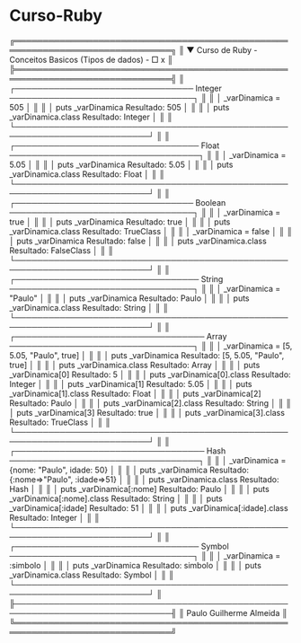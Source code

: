 # Curso-Ruby
╔══════════════════════════════════════════════════════════════════════════════╗
║  ▼  Curso de Ruby - Conceitos Basicos (Tipos de dados)            -   □   x ║
╠══════════════════════════════════════════════════════════════════════════════╣
║ ┌──────────────────────────────── Integer ─────────────────────────────────┐ ║
║ │  _varDinamica = 505                                                      │ ║
║ │  puts _varDinamica               Resultado: 505                          │ ║
║ │  puts _varDinamica.class         Resultado: Integer                      │ ║
║ └──────────────────────────────────────────────────────────────────────────┘ ║
║ ┌───────────────────────────────── Float ──────────────────────────────────┐ ║
║ │  _varDinamica = 5.05                                                     │ ║
║ │  puts _varDinamica               Resultado: 5.05                         │ ║
║ │  puts _varDinamica.class         Resultado: Float                        │ ║
║ └──────────────────────────────────────────────────────────────────────────┘ ║
║ ┌──────────────────────────────── Boolean ─────────────────────────────────┐ ║
║ │  _varDinamica = true                                                     │ ║
║ │  puts _varDinamica               Resultado: true                         │ ║
║ │  puts _varDinamica.class         Resultado: TrueClass                    │ ║
║ │  _varDinamica = false                                                    │ ║
║ │  puts _varDinamica               Resultado: false                        │ ║
║ │  puts _varDinamica.class         Resultado: FalseClass                   │ ║
║ └──────────────────────────────────────────────────────────────────────────┘ ║
║ ┌───────────────────────────────── String ─────────────────────────────────┐ ║
║ │  _varDinamica = "Paulo"                                                  │ ║
║ │  puts _varDinamica               Resultado: Paulo                        │ ║
║ │  puts _varDinamica.class         Resultado: String                       │ ║
║ └──────────────────────────────────────────────────────────────────────────┘ ║
║ ┌────────────────────────────────── Array ─────────────────────────────────┐ ║
║ │  _varDinamica = [5, 5.05, "Paulo", true]                                 │ ║
║ │  puts _varDinamica               Resultado: [5, 5.05, "Paulo", true]     │ ║
║ │  puts _varDinamica.class         Resultado: Array                        │ ║
║ │  puts _varDinamica[0]            Resultado: 5                            │ ║
║ │  puts _varDinamica[0].class      Resultado: Integer                      │ ║
║ │  puts _varDinamica[1]            Resultado: 5.05                         │ ║
║ │  puts _varDinamica[1].class      Resultado: Float                        │ ║
║ │  puts _varDinamica[2]            Resultado: Paulo                        │ ║
║ │  puts _varDinamica[2].class      Resultado: String                       │ ║
║ │  puts _varDinamica[3]            Resultado: true                         │ ║
║ │  puts _varDinamica[3].class      Resultado: TrueClass                    │ ║
║ └──────────────────────────────────────────────────────────────────────────┘ ║
║ ┌────────────────────────────────── Hash ──────────────────────────────────┐ ║
║ │  _varDinamica = {nome: "Paulo", idade: 50}                               │ ║
║ │  puts _varDinamica               Resultado: {:nome=>"Paulo", :idade=>51} │ ║
║ │  puts _varDinamica.class         Resultado: Hash                         │ ║
║ │  puts _varDinamica[:nome]        Resultado: Paulo                        │ ║
║ │  puts _varDinamica[:nome].class  Resultado: String                       │ ║
║ │  puts _varDinamica[:idade]       Resultado: 51                           │ ║
║ │  puts _varDinamica[:idade].class Resultado: Integer                      │ ║
║ └──────────────────────────────────────────────────────────────────────────┘ ║
║ ┌───────────────────────────────── Symbol ─────────────────────────────────┐ ║
║ │  _varDinamica = :simbolo                                                 │ ║
║ │  puts _varDinamica               Resultado: simbolo                      │ ║
║ │  puts _varDinamica.class         Resultado: Symbol                       │ ║
║ └──────────────────────────────────────────────────────────────────────────┘ ║
╟──────────────────────────────────────────────────────────────────────────────╢
║  Paulo Guilherme Almeida                                                     ║
╚══════════════════════════════════════════════════════════════════════════════╝
